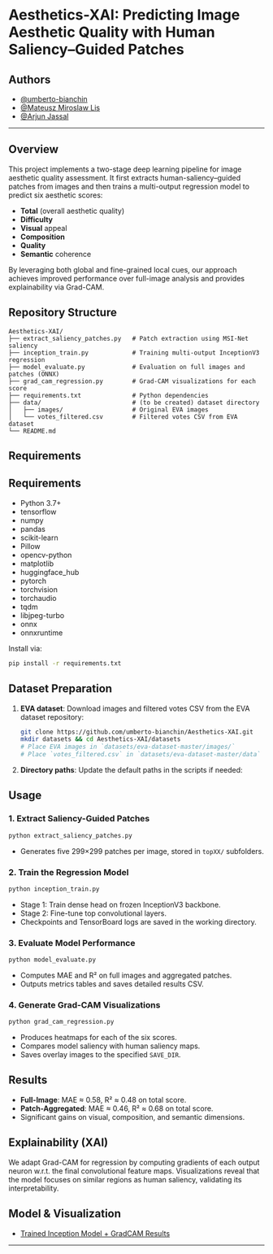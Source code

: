 # Aesthetics-XAI: Predicting Image Aesthetic Quality with Human Saliency–Guided Patches

## Authors

- [@umberto-bianchin](https://github.com/umberto-bianchin)
- [@Mateusz Miroslaw Lis](https://github.com/supergeniodelmale)
- [@Arjun Jassal](https://github.com/Faldrus)

---

## Overview

This project implements a two-stage deep learning pipeline for image aesthetic quality assessment. It first extracts human-saliency–guided patches from images and then trains a multi-output regression model to predict six aesthetic scores:

* **Total** (overall aesthetic quality)
* **Difficulty**
* **Visual** appeal
* **Composition**
* **Quality**
* **Semantic** coherence

By leveraging both global and fine-grained local cues, our approach achieves improved performance over full-image analysis and provides explainability via Grad-CAM.

## Repository Structure

```
Aesthetics-XAI/
├── extract_saliency_patches.py   # Patch extraction using MSI-Net saliency
├── inception_train.py            # Training multi-output InceptionV3 regression
├── model_evaluate.py             # Evaluation on full images and patches (ONNX)
├── grad_cam_regression.py        # Grad-CAM visualizations for each score
├── requirements.txt              # Python dependencies
├── data/                         # (to be created) dataset directory
│   ├── images/                   # Original EVA images
│   └── votes_filtered.csv        # Filtered votes CSV from EVA dataset
└── README.md                     
```

## Requirements

## Requirements
- Python 3.7+
- tensorflow
- numpy
- pandas
- scikit-learn
- Pillow
- opencv-python
- matplotlib
- huggingface_hub
- pytorch
- torchvision
- torchaudio
- tqdm
- libjpeg-turbo
- onnx
- onnxruntime

Install via:

```bash
pip install -r requirements.txt
```

## Dataset Preparation

1. **EVA dataset**: Download images and filtered votes CSV from the EVA dataset repository:

   ```bash
   git clone https://github.com/umberto-bianchin/Aesthetics-XAI.git
   mkdir datasets && cd Aesthetics-XAI/datasets
   # Place EVA images in `datasets/eva-dataset-master/images/`
   # Place `votes_filtered.csv` in `datasets/eva-dataset-master/data`
   ```
2. **Directory paths**: Update the default paths in the scripts if needed:

## Usage

### 1. Extract Saliency-Guided Patches

```bash
python extract_saliency_patches.py
```

* Generates five 299×299 patches per image, stored in `topXX/` subfolders.

### 2. Train the Regression Model

```bash
python inception_train.py
```

* Stage 1: Train dense head on frozen InceptionV3 backbone.
* Stage 2: Fine-tune top convolutional layers.
* Checkpoints and TensorBoard logs are saved in the working directory.

### 3. Evaluate Model Performance

```bash
python model_evaluate.py
```

* Computes MAE and R² on full images and aggregated patches.
* Outputs metrics tables and saves detailed results CSV.

### 4. Generate Grad-CAM Visualizations

```bash
python grad_cam_regression.py
```

* Produces heatmaps for each of the six scores.
* Compares model saliency with human saliency maps.
* Saves overlay images to the specified `SAVE_DIR`.

## Results

* **Full-Image**: MAE ≈ 0.58, R² ≈ 0.48 on total score.
* **Patch-Aggregated**: MAE ≈ 0.46, R² ≈ 0.68 on total score.
* Significant gains on visual, composition, and semantic dimensions.

## Explainability (XAI)

We adapt Grad-CAM for regression by computing gradients of each output neuron w\.r.t. the final convolutional feature maps. Visualizations reveal that the model focuses on similar regions as human saliency, validating its interpretability.

## Model & Visualization
- [Trained Inception Model + GradCAM Results]([https://huggingface.co/MateuszLis/saliency_patches_inception])


---
